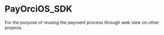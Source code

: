 # PayOrciOS_SDK
For the purpose of reusing the payment process through web view on other projects. 

